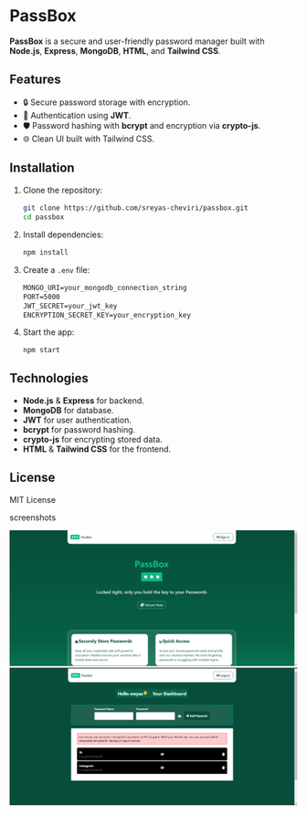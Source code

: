 
# PassBox

**PassBox** is a secure and user-friendly password manager built with **Node.js**, **Express**, **MongoDB**, **HTML**, and **Tailwind CSS**.  

## Features  

- 🔒 Secure password storage with encryption.  
- 🔑 Authentication using **JWT**.  
- 🛡️ Password hashing with **bcrypt** and encryption via **crypto-js**.  
- 🌐 Clean UI built with Tailwind CSS.  

## Installation  

1. Clone the repository:  
   ```bash
   git clone https://github.com/sreyas-cheviri/passbox.git  
   cd passbox  
   ```  

2. Install dependencies:  
   ```bash
   npm install  
   ```  

3. Create a `.env` file:  
   ```env
   MONGO_URI=your_mongodb_connection_string  
   PORT=5000  
   JWT_SECRET=your_jwt_key 
   ENCRYPTION_SECRET_KEY=your_encryption_key
   ```  

4. Start the app:  
   ```bash
   npm start  
   ```  

## Technologies  

- **Node.js** & **Express** for backend.  
- **MongoDB** for database.  
- **JWT** for user authentication.  
- **bcrypt** for password hashing.  
- **crypto-js** for encrypting stored data.  
- **HTML** & **Tailwind CSS** for the frontend.  

## License  
MIT License  


screenshots

![home](./client/assets/Screenshot%202024-12-13%20223253.png)
![home](./client/assets/Screenshot%202024-12-14%20005606.png)
